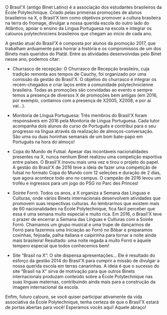 O Brasil'X (antigo Binet Latino) é a associação dos estudantes brasileiros da École Polytechnique. Criado pelas primeiras promoções de alunos brasileiros na X, o Brasil'X tem como objetivos promover a cultura brasileira na terra do fromage, divulgar a nossa querida escola do outro lado do Atlântico, apoiar o ensino da Língua Portuguesa  na escola e integrar os calouros polytechniciens brasileiros que chegam ao início de cada ano.

A gestão atual do Brasil'X é composta por alunos da promoção 2017, que trabalham arduamente para honrar a história e os compromissos de um dos Binets mais queridos do Platâl. Entre as atividades desenvolvidas pelo Binet nesse ano, podemos citar:

- Churrasco de recepção: O Churrasco de Recepção brasileiro, cuja tradição remonta aos tempos de Cauchy, foi organizado por uma comissão da gestão do Brasil'X. O objetivo do churrasco é integrar os recém-chegados e criar laços entre a comunidade polytechnicienne brasileira. Todas as promoções são convidadas ao evento e sempre temos a presença de diversos X de promoções bem antigas (em 2016, por exemplo, contamos com a presença de X2005, X2008, e por aí vai...).

- Monitoria de Língua Portuguesa: Três membros do Brasil'X foram responsáveis em 2016 pela Monitoria de Língua Portuguesa. Cada tutor acompanha dois alunos do curso de Português e contribui para o seu progresso na língua através da realização de almoços-conversação. São uma ou duas horinhas semanais de um bom bate-papo em Português na hora do almoço!

- Copa do Mundo de Futsal: Apesar das incontáveis nacionalidades presentes na X, nunca nenhum Binet realizou uma competição esportiva entre países. O Brasil'X inovou mais uma vez e tirou o projeto do papel. A gestão do Brasil'X de 2016 teve a ideia de fazer uma competição de futsal no formato Copa do Mundo com 12 seleções e duração de 2 dias, que agora acontece todo ano no campus. O campeão de 2016 levou um troféu e ingressos para um jogo do PSG no Parc des Princes!

- Soirée Forró: Todos os anos, a X organiza a Semana das Línguas e Culturas, onde vários Binets internacionais desenvolvem atividades que promovem suas respectivas culturas. Ao lembrarmos que existem mais de 60 nacionalidades na École Polytechnique, fica fácil perceber que essa é uma semana muito especial e muito rica. Em 2016, o Brasil'X teve o prazer de encerrar a Semana das Línguas e Culturas com a Soirée Forró. Chamamos um grupo musical e uma trupe de dançarinos de Forró para fazermos uma Iniciação ao Forró no Bôbar e preparamos coxinhas, feijoada, palha italiana e caipirinha para tornar a noite ainda mais brasileira! Resultado: uma noite regada a muito Forró e àquele tempero especial que todos conhecemos bem!

- Site “Brasil na X”: O site dispensa apresentações... Ele é resultado do esforço da gestão 2014 do Brasil'X para cumprir a missão de divulgar a nossa querida escola em terras canarinhas. A ideia é que o sucesso do site “Brasil na X” sirva de motivação para que outros Binets internacionais produzam conteúdo sobre a École Polytechnique nas suas línguas maternas, contribuindo ainda mais para a construção da imagem internacional da escola.

Enfim, futuro calouro, se você quiser participar ativamente da vida associativa da École Polytechnique, tenha certeza de que o Brasil'X estará de portas abertas para você! Esperamos vocês aqui! Aquele abraço!